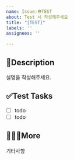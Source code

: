 ```yaml
---
name: Issue:⛑️TEST
about: Test 시 작성해주세요
title: "[TEST]"
labels: ''
assignees: ''

---
```


## 📄Description
설명을 작성해주세요.

## ✅Test Tasks
- [ ] todo
- [ ] todo

## 🙋🏻‍♂️More
기타사항
